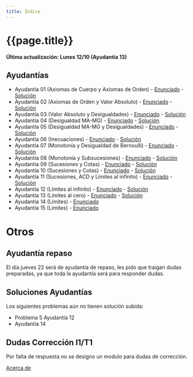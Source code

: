 ```yaml
---
title: Índice
---
```


# {{page.title}}

**Última actualización: Lunes 12/10 (Ayudantía 13)**

## Ayudantías

- Ayudantía 01 (Axiomas de Cuerpo y Axiomas de Orden) - [Enunciado](pdfs/Enunciados/Enunciado01.pdf) - [Solución](pdfs/Soluciones/Solucion01.pdf)
- Ayudantía 02 (Axiomas de Orden y Valor Absoluto) - [Enunciado](pdfs/Enunciados/Enunciado02.pdf) - [Solución](pdfs/Soluciones/Solucion02.pdf)
- Ayudantía 03 (Valor Absoluto y Desigualdades) - [Enunciado](pdfs/Enunciados/Enunciado03.pdf) - [Solución](pdfs/Soluciones/Solucion03.pdf)
- Ayudantía 04 (Desigualdad MA-MG) - [Enunciado](pdfs/Enunciados/Enunciado04.pdf) - [Solución](pdfs/Soluciones/Solucion04.pdf)
- Ayudantía 05 (Desigualdad MA-MG y Desigualdades) - [Enunciado](pdfs/Enunciados/Enunciado05.pdf) - [Solución](pdfs/Soluciones/Solucion05.pdf)
- Ayudantía 06 (Inecuaciones) - [Enunciado](pdfs/Enunciados/Enunciado06.pdf) - [Solución](pdfs/Soluciones/Solucion06.pdf)
- Ayudantía 07 (Monotonía y Desigualdad de Bernoulli) - [Enunciado](pdfs/Enunciados/Enunciado07.pdf) - [Solución](pdfs/Soluciones/Solucion07.pdf)
- Ayudantía 08 (Monotonía y Subsucesiones) - [Enunciado](pdfs/Enunciados/Enunciado08.pdf) - [Solución](pdfs/Soluciones/Solucion08.pdf)
- Ayudantía 09 (Sucesiones y Cotas) - [Enunciado](pdfs/Enunciados/Enunciado09.pdf) - [Solución](pdfs/Soluciones/Solucion09.pdf)
- Ayudantía 10 (Sucesiones y Cotas) - [Enunciado](pdfs/Enunciados/Enunciado10.pdf) - [Solución](pdfs/Soluciones/Solucion10.pdf)
- Ayudantía 11 (Sucesiones, ACD y Límites al infinito) - [Enunciado](pdfs/Enunciados/Enunciado11.pdf) - [Solución](pdfs/Soluciones/Solucion11.pdf)
- Ayudantía 12 (Límites al infinito) - [Enunciado](pdfs/Enunciados/Enunciado12.pdf) - [Solución](pdfs/Soluciones/Solucion12.pdf)
- Ayudantía 13 (Límites al cero) - [Enunciado](pdfs/Enunciados/Enunciado13.pdf) - [Solución](pdfs/Soluciones/Solucion13.pdf)
- Ayudantía 14 (Límites) - [Enunciado](pdfs/Enunciados/Enunciado14.pdf)<!--  - [Solución](pdfs/Soluciones/Solucion14.pdf) -->
- Ayudantía 15 (Límites) - [Enunciado](pdfs/Enunciados/Enunciado15.pdf)<!--  - [Solución](pdfs/Soluciones/Solucion15.pdf) -->


# Otros
## Ayudantía repaso
El día jueves 22 será de ayudantía de repaso, les pido que traigan dudas preparadas, ya que toda la ayudantía será para responder dudas.

## Soluciones Ayudantías
Los siguientes problemas aún no tienen solución subida:
- Problema 5 Ayudantía 12
- Ayudantía 14

## Dudas Corrección I1/T1
Por falta de respuesta no se designo un modulo para dudas de corrección.


[Acerca de](about)
